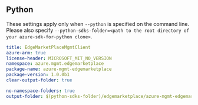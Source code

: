 ## Python

These settings apply only when `--python` is specified on the command line.
Please also specify `--python-sdks-folder=<path to the root directory of your azure-sdk-for-python clone>`.

```yaml $(python)
title: EdgeMarketPlaceMgmtClient
azure-arm: true
license-header: MICROSOFT_MIT_NO_VERSION
namespace: azure.mgmt.edgemarketplace
package-name: azure-mgmt-edgemarketplace
package-version: 1.0.0b1
clear-output-folder: true
```

``` yaml $(python)
no-namespace-folders: true
output-folder: $(python-sdks-folder)/edgemarketplace/azure-mgmt-edgemarketplace/azure/mgmt/edgemarketplace
```
